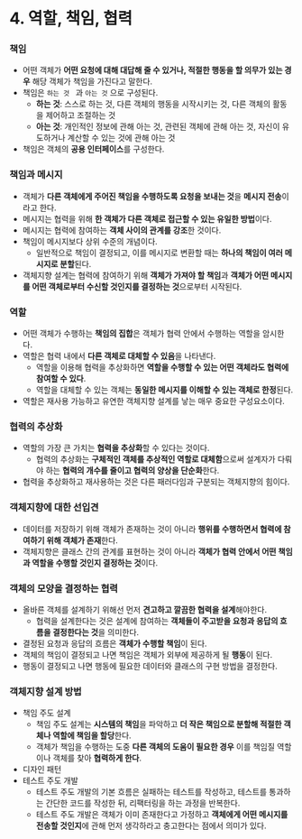 # 4. 역할, 책임, 협력

### 책임

* 어떤 객체가 **어떤 요청에 대해 대답해 줄 수 있거나, 적절한 행동을 할 의무가 있는 경우** 해당 객체가 책임을 가진다고 말한다.
* 책임은 `하는 것 ` 과 `아는 것` 으로 구성된다.
  * **하는 것**: 스스로 하는 것, 다른 객체의 행동을 시작시키는 것, 다른 객체의 활동을 제어하고 조절하는 것
  * **아는 것**: 개인적인 정보에 관해 아는 것, 관련된 객체에 관해 아는 것, 자신이 유도하거나 계산할 수 있는 것에 관해 아는 것
* 책임은 객체의 **공용 인터페이스**를 구성한다.

### 책임과 메시지

* 객체가 **다른 객체에게 주어진 책임을 수행하도록 요청을 보내는 것**을 **메시지 전송**이라고 한다.
* 메시지는 협력을 위해 **한 객체가 다른 객체로 접근할 수 있는 유일한 방법**이다.
* 메시지는 협력에 참여하는 **객체 사이의 관계를 강조**한 것이다.
* 책임이 메시지보다 상위 수준의 개념이다.
  * 일반적으로 책임이 결정되고, 이를 메시지로 변환할 때는 **하나의 책임이 여러 메시지로 분할**된다.
* 객체지향 설계는 협력에 참여하기 위해 **객체가 가져야 할 책임**과 **객체가 어떤 메시지를 어떤 객체로부터 수신할 것인지를 결정하는 것**으로부터 시작된다.

### 역할

* 어떤 객체가 수행하는 **책임의 집합**은 객체가 협력 안에서 수행하는 역할을 암시한다.
* 역할은 협력 내에서 **다른 객체로 대체할 수 있음**을 나타낸다.
  * 역할을 이용해 협력을 추상화하면 **역할을 수행할 수 있는 어떤 객체라도 협력에 참여할 수 있다**.
  * 역할을 대체할 수 있는 객체는 **동일한 메시지를 이해할 수 있는 객체로 한정**된다.
* 역할은 재사용 가능하고 유연한 객체지향 설계를 낳는 매우 중요한 구성요소이다.

### 협력의 추상화

* 역할의 가장 큰 가치는 **협력을 추상화**할 수 있다는 것이다.
  * 협력의 추상화는 **구체적인 객체를 추상적인 역할로 대체함**으로써 설계자가 다뤄야 하는 **협력의 개수를 줄이고 협력의 양상을 단순화**한다.
* 협력을 추상화하고 재사용하는 것은 다른 패러다임과 구분되는 객체지향의 힘이다.

### 객체지향에 대한 선입견

* 데이터를 저장하기 위해 객체가 존재하는 것이 아니라 **행위를 수행하면서 협력에 참여하기 위해 객체가 존재**한다.
* 객체지향은 클래스 간의 관계를 표현하는 것이 아니라 **객체가 협력 안에서 어떤 책임과 역할을 수행할 것인지 결정하는 것**이다.

### 객체의 모양을 결정하는 협력

* 올바른 객체를 설계하기 위해선 먼저 **견고하고 깔끔한 협력을 설계**해야한다.
  * 협력을 설계한다는 것은 설계에 참여하는 **객체들이 주고받을 요청과 응답의 흐름을 결정한다는 것**을 의미한다.
* 결정된 요청과 응답의 흐름은 **객체가 수행할 책임**이 된다.
* 객체의 책임이 결정되고 나면 책임은 객체가 외부에 제공하게 될 **행동**이 된다.
* 행동이 결정되고 나면 행동에 필요한 데이터와 클래스의 구현 방법을 결정한다.

### 객체지향 설계 방법

* 책임 주도 설계
  * 책임 주도 설계는 **시스템의 책임**을 파악하고 **더 작은 책임으로 분할해 적절한 객체나 역할에 책임을 할당**한다.
  * 객체가 책임을 수행하는 도중 **다른 객체의 도움이 필요한 경우** 이를 책임질 역할이나 객체를 찾아 **협력하게 한다**.
* 디자인 패턴
* 테스트 주도 개발
  * 테스트 주도 개발의 기본 흐름은 실패하는 테스트를 작성하고, 테스트를 통과하는 간단한 코드를 작성한 뒤, 리팩터링을 하는 과정을 반복한다.
  * 테스트 주도 개발은 객체가 이미 존재한다고 가정하고 **객체에게 어떤 메시지를 전송할 것인지**에 관해 먼저 생각하라고 충고한다는 점에서 의미가 있다.